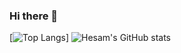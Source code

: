 ### Hi there 👋

[![Top Langs](https://github-readme-stats-kappa-lilac-89.vercel.app/api/top-langs/?username=hesamzkr&layout=compact&count-private=true)]
![Hesam's GitHub stats](https://github-readme-stats-kappa-lilac-89.vercel.app/api?username=hesamzkr&show_icons=true&theme=radical&count-private=true)

<!--
**hesamzkr/hesamzkr** is a ✨ _special_ ✨ repository because its `README.md` (this file) appears on your GitHub profile.

Here are some ideas to get you started:

- 🔭 I’m currently working on ...
- 🌱 I’m currently learning ...
- 👯 I’m looking to collaborate on ...
- 🤔 I’m looking for help with ...
- 💬 Ask me about ...
- 📫 How to reach me: ...
- 😄 Pronouns: ...
- ⚡ Fun fact: ...
-->

